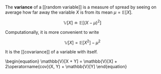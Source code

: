 The **variance** of a [[random variable]] is a measure of spread by seeing on average how far away the variable $X$ is from its mean $\mu = \mathbb{E}[X]$.

$$
\mathbb{V}[X] \doteq \mathbb{E}\left[(X - \mu)^2\right]
$$

Computationally, it is more convenient to write

$$
\mathbb{V}[X] = \mathbb{E}\left[X^2\right] - \mu^2
$$

It is the [[covariance]] of a variable with itself.

\begin{equation}
\mathbb{V}[X + Y] = \mathbb{V}[X] + 2\operatorname{cov}(X, Y) + \mathbb{V}[Y]
\end{equation}